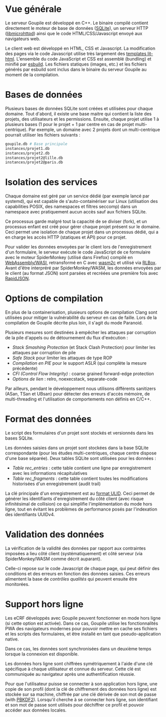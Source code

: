 # Vue générale

Le serveur Goupile est développé en C++. Le binaire compilé contient directement le moteur de base de données ([SQLite](https://sqlite.org/)), un serveur HTTP ([libmicrohttpd](https://www.gnu.org/software/libmicrohttpd/)) ainsi que le code HTML/CSS/Javascript envoyé aux navigateurs web.

Le client web est développé en HTML, CSS et Javascript. La modification des pages via le code Javascript utilise très largement des [templates lit-html](https://lit.dev/docs/templates/overview/). L'ensemble du code JavaScript et CSS est assemblé (bundling) et minifié par [esbuild](https://esbuild.github.io/). Les fichiers statiques (images, etc.) et les fichiers générés par esbuild sont inclus dans le binaire du serveur Goupile au moment de la compilation.

# Bases de données

Plusieurs bases de données SQLite sont créées et utilisées pour chaque domaine. Tout d'abord, il existe une base maitre qui contient la liste des projets, des utilisateurs et les permissions. Ensuite, chaque projet utilise 1 à plusieurs bases (1 pour le projet + 1 par centre en cas de projet multi-centrique). Par exemple, un domaine avec 2 projets dont un multi-centrique pourrait utiliser les fichiers suivants :

```sh
goupile.db # Base principale
instances/projet1.db
instances/projet2.db
instances/projet2@lille.db
instances/projet2@paris.db
```

# Isolation des services

Chaque domaine est géré par un service dédié (par exemple lancé par systemd), qui est capable de s'auto-containériser sur Linux (utilisation des capabilities POSIX, des namespaces et filtres seccomp) dans un namespace avec pratiquement aucun accès sauf aux fichiers SQLite.

Ce processus garde malgré tout la capacité de se diviser (fork), et un processus enfant est créé pour gérer chaque projet présent sur le domaine. Ceci permet une isolation de chaque projet dans un processus dédié, qui a en charge les accès HTTP (statiques et API) pour ce projet.

Pour valider les données envoyées par le client lors de l'enregistrement d'un formulaire, le serveur exécute le code JavaScript de ce formulaire avec le moteur SpiderMonkey (utilisé dans Firefox) compilé en [WebAssembly/WASI](https://github.com/bytecodealliance/spidermonkey-wasi-embedding), retransformé en C avec [wasm2c](https://github.com/WebAssembly/wabt/blob/main/wasm2c/README.md) et utilisé via [RLBox](https://rlbox.dev/). Avant d'être interpréré par SpiderMonkey/WASM, les données envoyées par le client (au format JSON) sont parsées et recréées une première fois avec [RapidJSON](https://rapidjson.org/).

# Options de compilation

En plus de la containerisation, plusieurs options de compilation Clang sont utilisées pour mitiger la vulnérabilité du serveur en cas de faille. Lors de la compilation de Goupile décrite plus loin, il s'agit du mode Paranoid.

Plusieurs mesures sont destinées à empêcher les attaques par corruption de la pile d'appels ou de détournement du flux d'exécution :

- *Stack Smashing Protection* (et Stack Clash Protection) pour limiter les attaques par corruption de pile
- *Safe Stack* pour limiter les attaques de type ROP
- *Compilation en PIE* pour le support ASLR (qui complète la mesure précédente)
- *CFI (Control Flow Integrity)* : coarse grained forward-edge protection
- *Options de lien* : relro, noexecstack, separate-code

Par ailleurs, pendant le développement nous utilisons différents sanitizers (ASan, TSan et UBsan) pour détecter des erreurs d'accès mémoire, de multi-threading et l'utilisation de comportements non définis en C/C++.

# Format des données

Le script des formulaires d'un projet sont stockés et versionnés dans les bases SQLite.

Les données saisies dans un projet sont stockées dans la base SQLite correspondante (pour les études multi-centriques, chaque centre dispose d'une base séparée). Deux tables SQLite sont utilisées pour les données :

- *Table rec_entries* : cette table contient une ligne par enregistrement avec les informations récapitulatives
- *Table rec_fragments* : cette table contient toutes les modifications historisées d'un enregistrement (audit trail)

La clé principale d'un enregistrement est au [format ULID](https://github.com/ulid/spec). Ceci permet de générer les identifiants d'enregistrement du côté client (avec risque infinitésimal de collision) ce qui simplifie l'implémentation du mode hors ligne, tout en évitant les problèmes de performance posés par l'indexation des identifiants UUIDv4.

# Validation des données

La vérification de la validité des données par rapport aux contraintes imposées a lieu côté client (systématiquement) et côté serveur (via SpiderMonkey/WASM comme décrit auparant).

Celle-ci repose sur le code Javascript de chaque page, qui peut définir des conditions et des erreurs en fonction des données saisies. Ces erreurs alimentent la base de *contrôles qualités* qui peuvent ensuite être monitorées.

# Support hors ligne

Les eCRF développés avec Goupile peuvent fonctionner en mode hors ligne (si cette option est activée). Dans ce cas, Goupile utilise les fonctionnalités PWA des navigateurs modernes pour pouvoir mettre en cache ses fichiers et les scripts des formulaires, et être installé en tant que pseudo-application native.

Dans ce cas, les données sont synchronisées dans un deuxième temps lorsque la connexion est disponible.

Les données hors ligne sont chiffrées symétriquement à l'aide d'une clé spécifique à chaque utilisateur et connue du serveur. Cette clé est communiquée au navigateur après une authentification réussie.

Pour que l'utilisateur puisse se connecter à son application hors ligne, une copie de son profil (dont la clé de chiffrement des données hors ligne) est stockée sur sa machine, chiffrée par une clé dérivée de son mot de passe (with [PBKDF2](https://developer.mozilla.org/en-US/docs/Web/API/SubtleCrypto/deriveBits)). Lorsqu'il cherche à se connecter hors ligne, son identifiant et son mot de passe sont utilisés pour déchiffrer ce profil et pouvoir accéder aux données locales.
